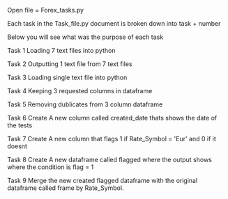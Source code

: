 Open file = Forex_tasks.py

Each task in the Task_file.py document is broken down into task + number

Below you will see what was the purpose of each task

Task 1 Loading 7 text files into python

Task 2 Outputting 1 text file from 7 text files

Task 3 Loading single text file into python

Task 4 Keeping 3 requested columns in dataframe

Task 5 Removing dublicates from 3 column dataframe 

Task 6 Create A new column called created_date thats shows the date of the tests

Task 7 Create A new column that flags 1 if Rate_Symbol = 'Eur' and 0 if it doesnt 

Task 8 Create A new dataframe called flagged where the output shows where the condition is flag = 1

Task 9 Merge the new created flagged dataframe with the original dataframe called frame by Rate_Symbol.
